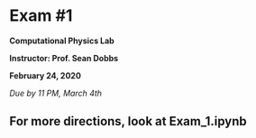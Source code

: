 # Exam #1

**Computational Physics Lab**

**Instructor:  Prof. Sean Dobbs**

**February 24, 2020**

*Due by 11 PM, March 4th*


## For more directions, look at Exam_1.ipynb
